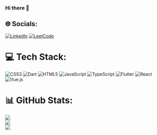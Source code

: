 ### Hi there 👋
## 🌐 Socials:
[![LinkedIn](https://img.shields.io/badge/LinkedIn-%230077B5.svg?logo=linkedin&logoColor=white)](https://linkedin.com/in/www.linkedin.com/in/ahmet-furkan-kasikci)
[![LeetCode](https://img.shields.io/badge/LeetCode-000000?&logo=LeetCode&logoColor=#d16c06)](https://leetcode.com/kashichi)

# 💻 Tech Stack:
![CSS3](https://img.shields.io/badge/css3-%231572B6.svg?style=plastic&logo=css3&logoColor=white) ![Dart](https://img.shields.io/badge/dart-%230175C2.svg?style=plastic&logo=dart&logoColor=white) ![HTML5](https://img.shields.io/badge/html5-%23E34F26.svg?style=plastic&logo=html5&logoColor=white) ![JavaScript](https://img.shields.io/badge/javascript-%23323330.svg?style=plastic&logo=javascript&logoColor=%23F7DF1E) ![TypeScript](https://img.shields.io/badge/typescript-%23007ACC.svg?style=plastic&logo=typescript&logoColor=white) ![Flutter](https://img.shields.io/badge/Flutter-%2302569B.svg?style=plastic&logo=Flutter&logoColor=white) ![React](https://img.shields.io/badge/react-%2320232a.svg?style=plastic&logo=react&logoColor=%2361DAFB) ![Vue.js](https://img.shields.io/badge/vuejs-%2335495e.svg?style=plastic&logo=vuedotjs&logoColor=%234FC08D)

# 📊 GitHub Stats:
![](https://github-readme-stats.vercel.app/api?username=ahmetfurkankasikci&theme=dark&hide_border=false&include_all_commits=false&count_private=false)<br/>
![](https://github-readme-streak-stats.herokuapp.com/?user=ahmetfurkankasikci&theme=dark&hide_border=false)<br/>
![](https://github-readme-stats.vercel.app/api/top-langs/?username=ahmetfurkankasikci&theme=dark&hide_border=false&include_all_commits=false&count_private=true&layout=compact)

<!-- Proudly created with GPRM ( https://gprm.itsvg.in ) -->
